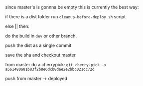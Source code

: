 since master's is gonnna be empty this is currently the best way:

if there is a dist folder run `cleanup-before-deploy.sh` script

else || then:

do the build in `dev` or other branch.

push the dist as a single commit

save the sha and checkout master

from master do a cherrypick:
`git cherry-pick -x a561480a81b83f2b8e6dcb8dae2e2bbc021cc72d`

push from master -> deployed
